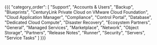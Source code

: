 {{{
  "category_order": [
    "Support",
    "Accounts & Users",
    "Backup",
    "Blueprints",
    "CenturyLink Private Cloud on VMware Cloud Foundation",
    "Cloud Application Manager",
    "Compliance",
    "Control Portal",
    "Database",
    "Dedicated Cloud Compute",
    "Disaster Recovery",
    "Ecosystem Partners",
    "General",
    "Managed Services",
    "Marketplace",
    "Network",
    "Object Storage",
    "Partners",
    "Release Notes",
    "Runner",
    "Security",
    "Servers",
    "Service Tasks"
  ]
}}}
